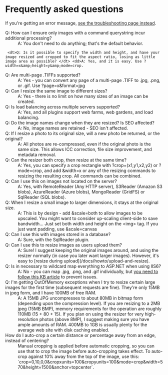 # Frequently asked questions

If you're getting an error message, [see the troubleshooting page instead](/docs/troubleshoot).

<dl class="faq">

  <dt>Q: How can I ensure only images with a command querystring incur additional processing?</dt><dd>A: You don't need to do anything; that's the default behavior.</dd>
	
	 <dt>Q: Is it possible to specify the width and height, and have your image resized and cropped to fit the aspect ratio, losing as little image area as possible? </dt> <dd>A: Yes, and it is easy. Use ?width=x&amp;height=y&amp;mode=crop.


</dd> <dt>Q: Are multi-page .TIFFs supported? </dt> <dd>A: Yes - you can convert any page of a multi-page .TIFF to .jpg, .png, or .gif. Use ?page=x&amp;format=jpg

</dd> <dt>Q: Can I resize the same image to different sizes? </dt> <dd>A: Yes - there is no limit on how many sizes of an image can be created.

</dd> <dt>Q: Is load balancing across multiple servers supported? </dt> <dd>A: Yes, and all plugins support web farms, web gardens, and load balancing.

</dd> <dt>Q: Do the image names change when they are resized? Is SEO affected? </dt> <dd>A: No, image names are retained - SEO isn't affected.

</dd> <dt>Q: If I resize a photo to its original size, will a new photo be returned, or the original? </dt> <dd>A: All photos are re-compressed, even if the original photo is the same size. This allows ICC correction, file size improvement, and metadata removal.

</dd> <dt>Q: Can the resizer both crop, then resize at the same time? </dt> <dd>A: Yes, you can specify a crop rectangle with ?crop=(x1,y1,x2,y2) or ?mode=crop, and add &amp;width=x or any of the resizing commands to resizing the resulting crop.
All commands can be combined.

</dd> <dt>Q: Can I use this on images not located on the server? </dt> <dd>A: Yes, with RemoteReader (Any HTTP server), S3Reader (Amazon S3 blobs), AzureReader (Azure blobs), MongoReader (GridFS) or  SqlReader (SQL blobs).
	
</dd> <dt>Q: When I resize a small image to larger dimensions, it stays at the original size. </dt> <dd>A: This is by design - add &amp;scale=both to allow images to be upscaled. You might want to consider up-scaling client-side to save bandwidth... Just set both width and height on the &lt;img&gt; tag. If you just want padding, use &amp;scale=canvas

</dd> <dt>Q: Can I use this with images stored in a database? </dt> <dd>A: Sure, with the SqlReader plugin. 

</dd> <dt>Q: Can I use this to resize images as users upload them? </dt> <dd>A: Sure! I suggest keeping the original images around, and using the resizer normally (in case you later want larger images).
However, it's easy to [resize during upload](/docs/howto/upload-and-resize).

</dd> <dt>Q: Is in necessary to wildcard map everything to ASP.NET when using IIS6? </dt> <dd>A: No - you can map .jpg, .png, and .gif individually, but <a href="http://support.microsoft.com/Default.aspx?kbid=909641">you need to follow this KB article</a> to prevent issues.

</dd> <dt>Q: I'm getting OutOfMemory exceptions when I try to resize certain large images for the first time (subsequent requests are fine). They're only 15MB in jpeg form, and I have 100MB of free RAM. </dt> <dd>A:
A 15MB JPG uncompresses to about 80MB in bitmap form (depending upon the compression level). If you are resizing to a 2MB jpeg (15MB BMP), memory requirements for the
operation are roughly 110MB (15 + 80 + 15). If you plan on using the resizer for very high-resolution photos (above 8MP), I suggest making sure you have ample amounts of RAM. 400MB to 1GB is usually plenty for the average web site with disk caching enabled.
</dd>
<dt>How do I auto-crop a certain distance or percentage away from an edge, instead of centering?</dt>
<dd>Manual cropping is applied before automatic cropping, so you can use that to crop the image before auto-cropping takes effect. To auto-crop against 10% away from the top of the image, use this: `crop=0,10,0,0&cropxunits=100&cropyunits=100&mode=crop&width=570&height=1500&anchor=topcenter`.</dd>

</dl>